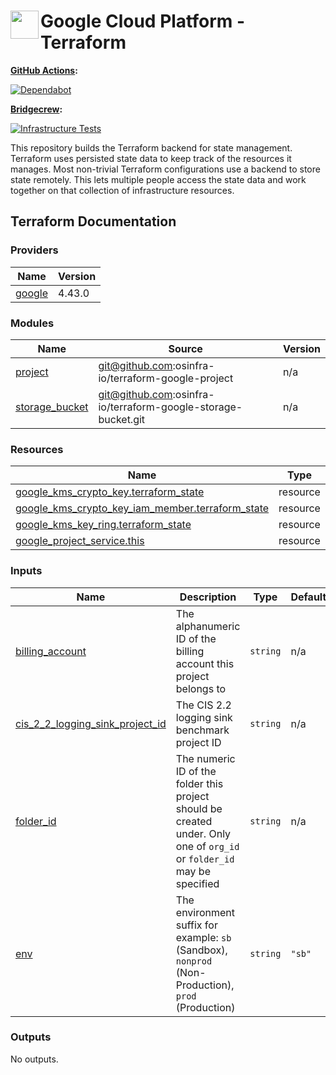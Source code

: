 # <img align="left" width="45" height="45" src="https://user-images.githubusercontent.com/1610100/197364816-35422195-84cf-4c2e-8c02-73570faf445d.png"> Google Cloud Platform - Terraform

**[GitHub Actions](https://github.com/osinfra-io/google-cloud-terraform/actions):**

[![Dependabot](https://github.com/osinfra-io/google-cloud-terraform/actions/workflows/dependabot.yml/badge.svg)](https://github.com/osinfra-io/google-cloud-terraform/actions/workflows/dependabot.yml)

**[Bridgecrew](https://www.bridgecrew.cloud/projects?types=Passed&repository=osinfra-io%2Fgoogle-cloud-terraform&branch=main):**

[![Infrastructure Tests](https://www.bridgecrew.cloud/badges/github/osinfra-io/google-cloud-terraform/cis_gcp)](https://www.bridgecrew.cloud/link/badge?vcs=github&fullRepo=osinfra-io%2Fgoogle-cloud-terraform&benchmark=CIS+GCP+V1.1)

This repository builds the Terraform backend for state management. Terraform uses persisted state data to keep track of the resources it manages. Most non-trivial Terraform configurations use a backend to store state remotely. This lets multiple people access the state data and work together on that collection of infrastructure resources.

## Terraform Documentation

<!-- BEGINNING OF PRE-COMMIT-TERRAFORM DOCS HOOK -->
### Providers

| Name | Version |
|------|---------|
| <a name="provider_google"></a> [google](#provider_google) | 4.43.0 |

### Modules

| Name | Source | Version |
|------|--------|---------|
| <a name="module_project"></a> [project](#module_project) | git@github.com:osinfra-io/terraform-google-project | n/a |
| <a name="module_storage_bucket"></a> [storage_bucket](#module_storage_bucket) | git@github.com:osinfra-io/terraform-google-storage-bucket.git | n/a |

### Resources

| Name | Type |
|------|------|
| [google_kms_crypto_key.terraform_state](https://registry.terraform.io/providers/hashicorp/google/latest/docs/resources/kms_crypto_key) | resource |
| [google_kms_crypto_key_iam_member.terraform_state](https://registry.terraform.io/providers/hashicorp/google/latest/docs/resources/kms_crypto_key_iam_member) | resource |
| [google_kms_key_ring.terraform_state](https://registry.terraform.io/providers/hashicorp/google/latest/docs/resources/kms_key_ring) | resource |
| [google_project_service.this](https://registry.terraform.io/providers/hashicorp/google/latest/docs/resources/project_service) | resource |

### Inputs

| Name | Description | Type | Default | Required |
|------|-------------|------|---------|:--------:|
| <a name="input_billing_account"></a> [billing_account](#input_billing_account) | The alphanumeric ID of the billing account this project belongs to | `string` | n/a | yes |
| <a name="input_cis_2_2_logging_sink_project_id"></a> [cis_2_2_logging_sink_project_id](#input_cis_2_2_logging_sink_project_id) | The CIS 2.2 logging sink benchmark project ID | `string` | n/a | yes |
| <a name="input_folder_id"></a> [folder_id](#input_folder_id) | The numeric ID of the folder this project should be created under. Only one of `org_id` or `folder_id` may be specified | `string` | n/a | yes |
| <a name="input_env"></a> [env](#input_env) | The environment suffix for example: `sb` (Sandbox), `nonprod` (Non-Production), `prod` (Production) | `string` | `"sb"` | no |

### Outputs

No outputs.
<!-- END OF PRE-COMMIT-TERRAFORM DOCS HOOK -->
